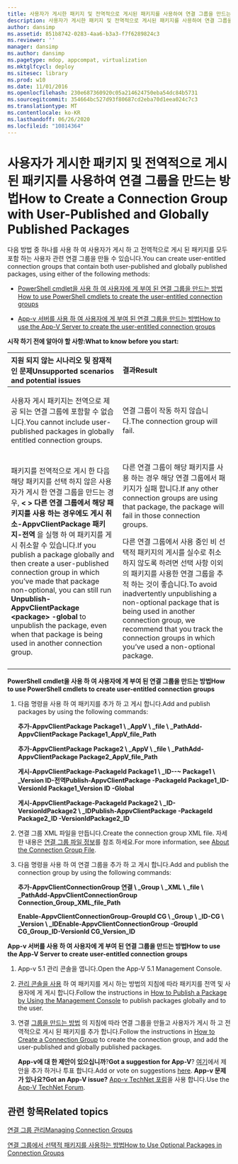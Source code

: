 ```yaml
---
title: 사용자가 게시한 패키지 및 전역적으로 게시된 패키지를 사용하여 연결 그룹을 만드는 방법
description: 사용자가 게시한 패키지 및 전역적으로 게시된 패키지를 사용하여 연결 그룹을 만드는 방법
author: dansimp
ms.assetid: 851b8742-0283-4aa6-b3a3-f7f6289824c3
ms.reviewer: ''
manager: dansimp
ms.author: dansimp
ms.pagetype: mdop, appcompat, virtualization
ms.mktglfcycl: deploy
ms.sitesec: library
ms.prod: w10
ms.date: 11/01/2016
ms.openlocfilehash: 230e687360920c05a214624750eba54dc84b5731
ms.sourcegitcommit: 354664bc527d93f80687cd2eba70d1eea024c7c3
ms.translationtype: MT
ms.contentlocale: ko-KR
ms.lasthandoff: 06/26/2020
ms.locfileid: "10814364"
---
```

# <span data-ttu-id="e8cd1-103">사용자가 게시한 패키지 및 전역적으로 게시된 패키지를 사용하여 연결 그룹을 만드는 방법</span><span class="sxs-lookup"><span data-stu-id="e8cd1-103">How to Create a Connection Group with User-Published and Globally Published Packages</span></span>


<span data-ttu-id="e8cd1-104">다음 방법 중 하나를 사용 하 여 사용자가 게시 하 고 전역적으로 게시 된 패키지를 모두 포함 하는 사용자 관련 연결 그룹을 만들 수 있습니다.</span><span class="sxs-lookup"><span data-stu-id="e8cd1-104">You can create user-entitled connection groups that contain both user-published and globally published packages, using either of the following methods:</span></span>

-   [<span data-ttu-id="e8cd1-105">PowerShell cmdlet을 사용 하 여 사용자에 게 부여 된 연결 그룹을 만드는 방법</span><span class="sxs-lookup"><span data-stu-id="e8cd1-105">How to use PowerShell cmdlets to create the user-entitled connection groups</span></span>](#bkmk-posh-userentitled-cg)

-   [<span data-ttu-id="e8cd1-106">App-v 서버를 사용 하 여 사용자에 게 부여 된 연결 그룹을 만드는 방법</span><span class="sxs-lookup"><span data-stu-id="e8cd1-106">How to use the App-V Server to create the user-entitled connection groups</span></span>](#bkmk-appvserver-userentitled-cg)

**<span data-ttu-id="e8cd1-107">시작 하기 전에 알아야 할 사항:</span><span class="sxs-lookup"><span data-stu-id="e8cd1-107">What to know before you start:</span></span>**

<table>
<colgroup>
<col width="50%" />
<col width="50%" />
</colgroup>
<thead>
<tr class="header">
<th align="left"><span data-ttu-id="e8cd1-108">지원 되지 않는 시나리오 및 잠재적인 문제</span><span class="sxs-lookup"><span data-stu-id="e8cd1-108">Unsupported scenarios and potential issues</span></span></th>
<th align="left"><span data-ttu-id="e8cd1-109">결과</span><span class="sxs-lookup"><span data-stu-id="e8cd1-109">Result</span></span></th>
</tr>
</thead>
<tbody>
<tr class="odd">
<td align="left"><p><span data-ttu-id="e8cd1-110">사용자 게시 패키지는 전역으로 제공 되는 연결 그룹에 포함할 수 없습니다.</span><span class="sxs-lookup"><span data-stu-id="e8cd1-110">You cannot include user-published packages in globally entitled connection groups.</span></span></p></td>
<td align="left"><p><span data-ttu-id="e8cd1-111">연결 그룹이 작동 하지 않습니다.</span><span class="sxs-lookup"><span data-stu-id="e8cd1-111">The connection group will fail.</span></span></p></td>
</tr>
<tr class="even">
<td align="left"><p><span data-ttu-id="e8cd1-112">패키지를 전역적으로 게시 한 다음 해당 패키지를 선택 하지 않은 사용자가 게시 한 연결 그룹을 만드는 경우, <strong> &lt; &gt; 다른 연결 그룹에서 해당 패키지를 사용 하는 경우에도 게시 취소-AppvClientPackage 패키지-전역 </strong> 을 실행 하 여 패키지를 게시 취소할 수 있습니다.</span><span class="sxs-lookup"><span data-stu-id="e8cd1-112">If you publish a package globally and then create a user-published connection group in which you’ve made that package non-optional, you can still run <strong>Unpublish-AppvClientPackage &lt;package&gt; -global</strong> to unpublish the package, even when that package is being used in another connection group.</span></span></p></td>
<td align="left"><p><span data-ttu-id="e8cd1-113">다른 연결 그룹이 해당 패키지를 사용 하는 경우 해당 연결 그룹에서 패키지가 실패 합니다.</span><span class="sxs-lookup"><span data-stu-id="e8cd1-113">If any other connection groups are using that package, the package will fail in those connection groups.</span></span></p>
<p><span data-ttu-id="e8cd1-114">다른 연결 그룹에서 사용 중인 비 선택적 패키지의 게시를 실수로 취소 하지 않도록 하려면 선택 사항 이외의 패키지를 사용한 연결 그룹을 추적 하는 것이 좋습니다.</span><span class="sxs-lookup"><span data-stu-id="e8cd1-114">To avoid inadvertently unpublishing a non-optional package that is being used in another connection group, we recommend that you track the connection groups in which you’ve used a non-optional package.</span></span></p></td>
</tr>
</tbody>
</table>

<a href="" id="bkmk-posh-userentitled-cg"></a>**<span data-ttu-id="e8cd1-115">PowerShell cmdlet을 사용 하 여 사용자에 게 부여 된 연결 그룹을 만드는 방법</span><span class="sxs-lookup"><span data-stu-id="e8cd1-115">How to use PowerShell cmdlets to create user-entitled connection groups</span></span>**

1.  <span data-ttu-id="e8cd1-116">다음 명령을 사용 하 여 패키지를 추가 하 고 게시 합니다.</span><span class="sxs-lookup"><span data-stu-id="e8cd1-116">Add and publish packages by using the following commands:</span></span>

    **<span data-ttu-id="e8cd1-117">추가-AppvClientPackage Package1 \ _AppV \ _file \ _Path</span><span class="sxs-lookup"><span data-stu-id="e8cd1-117">Add-AppvClientPackage Package1\_AppV\_file\_Path</span></span>**

    **<span data-ttu-id="e8cd1-118">추가-AppvClientPackage Package2 \ _AppV \ _file \ _Path</span><span class="sxs-lookup"><span data-stu-id="e8cd1-118">Add-AppvClientPackage Package2\_AppV\_file\_Path</span></span>**

    **<span data-ttu-id="e8cd1-119">게시-AppvClientPackage-PackageId Package1 \ _ID--~ Package1 \ _Version ID-전역</span><span class="sxs-lookup"><span data-stu-id="e8cd1-119">Publish-AppvClientPackage -PackageId Package1\_ID-VersionId Package1\_Version ID -Global</span></span>**

    **<span data-ttu-id="e8cd1-120">게시-AppvClientPackage-PackageId Package2 \ _ID-VersionIdPackage2 \ _ID</span><span class="sxs-lookup"><span data-stu-id="e8cd1-120">Publish-AppvClientPackage -PackageId Package2\_ID -VersionIdPackage2\_ID</span></span>**

2.  <span data-ttu-id="e8cd1-121">연결 그룹 XML 파일을 만듭니다.</span><span class="sxs-lookup"><span data-stu-id="e8cd1-121">Create the connection group XML file.</span></span> <span data-ttu-id="e8cd1-122">자세한 내용은 [연결 그룹 파일 정보](about-the-connection-group-file51.md)를 참조 하세요.</span><span class="sxs-lookup"><span data-stu-id="e8cd1-122">For more information, see [About the Connection Group File](about-the-connection-group-file51.md).</span></span>

3.  <span data-ttu-id="e8cd1-123">다음 명령을 사용 하 여 연결 그룹을 추가 하 고 게시 합니다.</span><span class="sxs-lookup"><span data-stu-id="e8cd1-123">Add and publish the connection group by using the following commands:</span></span>

    **<span data-ttu-id="e8cd1-124">추가-AppvClientConnectionGroup 연결 \ _Group \ _XML \ _file \ _Path</span><span class="sxs-lookup"><span data-stu-id="e8cd1-124">Add-AppvClientConnectionGroup Connection\_Group\_XML\_file\_Path</span></span>**

    **<span data-ttu-id="e8cd1-125">Enable-AppvClientConnectionGroup-GroupId CG \ _Group \ _ID-CG \ _Version \ _ID</span><span class="sxs-lookup"><span data-stu-id="e8cd1-125">Enable-AppvClientConnectionGroup -GroupId CG\_Group\_ID-VersionId CG\_Version\_ID</span></span>**

<a href="" id="bkmk-appvserver-userentitled-cg"></a>**<span data-ttu-id="e8cd1-126">App-v 서버를 사용 하 여 사용자에 게 부여 된 연결 그룹을 만드는 방법</span><span class="sxs-lookup"><span data-stu-id="e8cd1-126">How to use the App-V Server to create user-entitled connection groups</span></span>**

1.  <span data-ttu-id="e8cd1-127">App-v 5.1 관리 콘솔을 엽니다.</span><span class="sxs-lookup"><span data-stu-id="e8cd1-127">Open the App-V 5.1 Management Console.</span></span>

2.  <span data-ttu-id="e8cd1-128">[관리 콘솔을 사용](how-to-publish-a-package-by-using-the-management-console-51.md) 하 여 패키지를 게시 하는 방법의 지침에 따라 패키지를 전역 및 사용자에 게 게시 합니다.</span><span class="sxs-lookup"><span data-stu-id="e8cd1-128">Follow the instructions in [How to Publish a Package by Using the Management Console](how-to-publish-a-package-by-using-the-management-console-51.md) to publish packages globally and to the user.</span></span>

3.  <span data-ttu-id="e8cd1-129">연결 [그룹을 만드는 방법](how-to-create-a-connection-group51.md) 의 지침에 따라 연결 그룹을 만들고 사용자가 게시 하 고 전역적으로 게시 된 패키지를 추가 합니다.</span><span class="sxs-lookup"><span data-stu-id="e8cd1-129">Follow the instructions in [How to Create a Connection Group](how-to-create-a-connection-group51.md) to create the connection group, and add the user-published and globally published packages.</span></span>

    <span data-ttu-id="e8cd1-130">**App-v에 대 한 제안이 있으십니까**?</span><span class="sxs-lookup"><span data-stu-id="e8cd1-130">**Got a suggestion for App-V**?</span></span> <span data-ttu-id="e8cd1-131">[여기](http://appv.uservoice.com/forums/280448-microsoft-application-virtualization)에서 제안을 추가 하거나 투표 합니다.</span><span class="sxs-lookup"><span data-stu-id="e8cd1-131">Add or vote on suggestions [here](http://appv.uservoice.com/forums/280448-microsoft-application-virtualization).</span></span> **<span data-ttu-id="e8cd1-132">App-v 문제가 있나요?</span><span class="sxs-lookup"><span data-stu-id="e8cd1-132">Got an App-V issue?</span></span>** <span data-ttu-id="e8cd1-133">[App-v TechNet 포럼](https://social.technet.microsoft.com/Forums/home?forum=mdopappv)을 사용 합니다.</span><span class="sxs-lookup"><span data-stu-id="e8cd1-133">Use the [App-V TechNet Forum](https://social.technet.microsoft.com/Forums/home?forum=mdopappv).</span></span>

## <span data-ttu-id="e8cd1-134">관련 항목</span><span class="sxs-lookup"><span data-stu-id="e8cd1-134">Related topics</span></span>


[<span data-ttu-id="e8cd1-135">연결 그룹 관리</span><span class="sxs-lookup"><span data-stu-id="e8cd1-135">Managing Connection Groups</span></span>](managing-connection-groups51.md)

[<span data-ttu-id="e8cd1-136">연결 그룹에서 선택적 패키지를 사용하는 방법</span><span class="sxs-lookup"><span data-stu-id="e8cd1-136">How to Use Optional Packages in Connection Groups</span></span>](how-to-use-optional-packages-in-connection-groups51.md)

 

 





